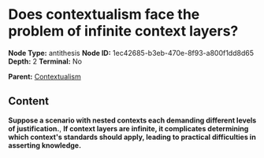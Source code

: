 # Does contextualism face the problem of infinite context layers?

**Node Type:** antithesis
**Node ID:** 1ec42685-b3eb-470e-8f93-a800f1dd8d65
**Depth:** 2
**Terminal:** No

**Parent:** [Contextualism](contextualism.md)

## Content

**Suppose a scenario with nested contexts each demanding different levels of justification.**, **If context layers are infinite, it complicates determining which context's standards should apply, leading to practical difficulties in asserting knowledge.**
